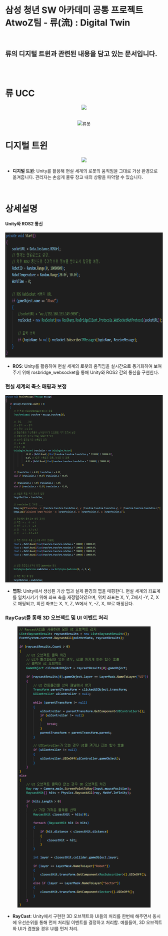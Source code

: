 # 삼성 청년 SW 아카데미 공통 프로젝트 AtwoZ팀 - 류(流) : Digital Twin

<br>

## 류의 디지털 트윈과 관련된 내용을 담고 있는 문서입니다.

<br>

<br>

# 류 UCC
<div align="center">
    <img src="./images/류UCC.gif" height="400"/>
</div>

<br>

<div align="center">

![류봇](https://github.com/user-attachments/assets/0a9328fb-1198-43b5-8e66-0dabf38b1a1e)

</div>

# 디지털 트윈
<div align="center">
    <img src="./images/디지털트윈기능.gif" height="400"/>
</div>

- **디지털 트윈**: Unity를 활용해 현실 세계의 로봇의 움직임을 그대로 가상 환경으로 옮겨줍니다. 관리자는 손쉽게 물류 창고 내의 상황을 파악할 수 있습니다.

<br>

# 상세설명

#### Unity와 ROS2 통신

<div align="center">
    <img src="./images/ROS설정.PNG" height="400"/>
</div>

- **ROS**: Unity를 활용하여 현실 세계의 로봇의 움직임을 실시간으로 동기화하여 보여주기 위해 rosbridge_websocket을 통해 Unity와 ROS2 간의 통신을 구현한다.<br>

### 현실 세계의 축소 매핑과 보정

<div align="center">
    <img src="./images/매핑및보정.PNG" height="600"/>
</div>

- **맵핑**: Unity에서 생성된 가상 맵과 실제 환경의 맵을 매핑한다. 현실 세계의 좌표계를 일치시키기 위해 좌표 축을 재정렬하였으며, 위치 좌표는 X, Y, Z에서 -Y, Z, X로 매핑되고, 회전 좌표는 X, Y, Z, W에서 Y, -Z, X, W로 매핑된다.<br>

### RayCast를 통해 3D 오브젝트 및 UI 이벤트 처리

<div align="center">
    <img src="./images/RayCastUI.PNG" height="900"/>
</div>

- **RayCast**: Unity에서 구현한 3D 오브젝트와 UI들의 처리를 한번에 해주면서 동시에 우선순위를 통해 먼저 처리될 이벤트를 결정하고 처리함. 예를들어, 3D 오브젝트와 UI가 겹쳤을 경우 UI를 먼저 처리.
